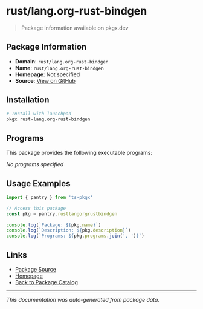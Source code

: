 # rust/lang.org-rust-bindgen

> Package information available on pkgx.dev

## Package Information

- **Domain**: `rust/lang.org-rust-bindgen`
- **Name**: `rust/lang.org-rust-bindgen`
- **Homepage**: Not specified
- **Source**: [View on GitHub](https://github.com/pkgxdev/pantry/tree/main/projects/rust/lang.org-rust-bindgen/package.yml)

## Installation

```bash
# Install with launchpad
pkgx rust-lang.org-rust-bindgen
```

## Programs

This package provides the following executable programs:

*No programs specified*

## Usage Examples

```typescript
import { pantry } from 'ts-pkgx'

// Access this package
const pkg = pantry.rustlangorgrustbindgen

console.log(`Package: ${pkg.name}`)
console.log(`Description: ${pkg.description}`)
console.log(`Programs: ${pkg.programs.join(', ')}`)
```

## Links

- [Package Source](https://github.com/pkgxdev/pantry/tree/main/projects/rust/lang.org-rust-bindgen/package.yml)
- [Homepage](#)
- [Back to Package Catalog](../package-catalog.md)

---

*This documentation was auto-generated from package data.*

